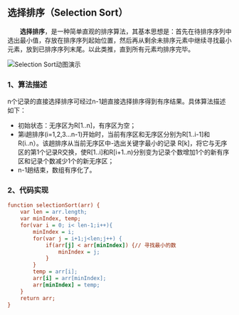 ## 选择排序（Selection Sort）

  **选择排序**，是一种简单直观的排序算法，其基本思想是：首先在待排序序列中选出最小值，存放在排序序列起始位置，然后再从剩余未排序元素中继续寻找最小元素，放到已排序序列末尾。以此类推，直到所有元素均排序完毕。

![Selection Sort动图演示](https://p1-jj.byteimg.com/tos-cn-i-t2oaga2asx/gold-user-assets/2019/6/13/16b50fcec9b5c3d5~tplv-t2oaga2asx-zoom-in-crop-mark:4536:0:0:0.image)



### 1、算法描述

n个记录的直接选择排序可经过n-1趟直接选择排序得到有序结果。具体算法描述如下：

- 初始状态：无序区为R[1..n]，有序区为空；
- 第i趟排序(i=1,2,3…n-1)开始时，当前有序区和无序区分别为R[1..i-1]和R(i..n）。该趟排序从当前无序区中-选出关键字最小的记录 R[k]，将它与无序区的第1个记录R交换，使R[1..i]和R[i+1..n)分别变为记录个数增加1个的新有序区和记录个数减少1个的新无序区；
- n-1趟结束，数组有序化了。

### 2、代码实现

```ini
function selectionSort(arr) {
    var len = arr.length;
    var minIndex, temp;
    for(var i = 0; i< len-1;i++){
        minIndex = i;
        for(var j = i+1;j<len;j++) {
            if(arr[j] < arr[minIndex]) {// 寻找最小的数
                minIndex = j;
            }
        }
        temp = arr[i];
        arr[i] = arr[minIndex];
        arr[minIndex] = temp;
    }
    return arr;
}
```



